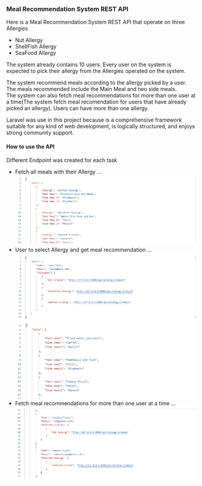 <h3>Meal Recommendation System REST API</h3>
<p>Here is a Meal Recommendation System REST API that operate on three Allergies</p>
<ul>
<li>Nut Allergy</li>
<li>ShellFish Allergy</li>
<li>SeaFood Allergy</li>
</ul>
<p>
The system already contains 10 users. Every user on the system is expected to pick their allergy from the Allergies operated on the system.
</p>
<p>
The system recommend meals according to the allergy picked by a user. The meals recommended include the Main Meal and two side meals. <br> The system can also fetch meal recommendations for more than one user at a time(The system fetch meal recomendation for users that have already picked an allergy). Users can have more than one allergy. 
</p>
<p>Laravel was use in this project because is a comprehensive framework suitable for any kind of web development, is logically structured, and enjoys strong community support.</>

<h4>How to use the API</h4>
<p>Different Endpoint was created for each task</p>
<ul>
<li>Fetch all meals with their Allergy ...</li>
<div>
<img src="image/allmeal.png">
</div>
<li>User to select Allergy and get meal recommendation ...</li>
<div>
<img src="image/user.png">
</div>
<div>
<img src="image/recomendation.png">
</div>
<li>Fetch meal recommendations for more than one user at a time ...</li>
<div>
<img src="image/selected.png">
</div>
</ul>
